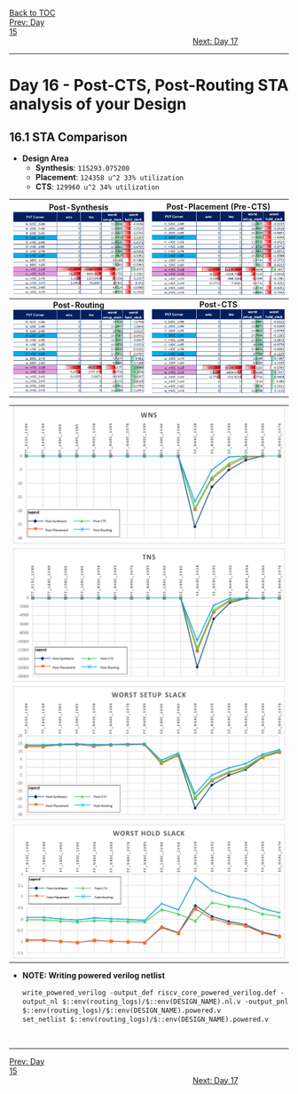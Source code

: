 [Back to TOC](../README.md)  
[Prev: Day 15](Day_15.md)$~~~~~~~~~~~~~~~~~~~~~~~~~~~~~~~~~~~~~~~~~~~~~~~~~~~~~~~~~~~~~~~~~~~~~~~~~~~~~~~~~~~~~~~~~~~~~~~~~~~~~~~~~~~~~~~~~~~~~~~~~~~~~~~~~~~~~~~~~~~~~~~~~~~~~~~~~~~~~~~~~~~~~~~~~~~~~~~~~~~~~~~~~~~~~~~~~~~~~~~~~~~~~~~~$[Next: Day 17](Day_17.md)  
_________________________________________________________________________________________________________  
# Day 16 - Post-CTS, Post-Routing STA analysis of your Design

## 16.1 STA Comparison
* **Design Area**
  * **Synthesis**: `115293.075200`
  * **Placement**: `124358 u^2 33% utilization`
  * **CTS**: `129960 u^2 34% utilization`

<!--
| **Post-Synthesis** <br>  ![D16_riscv_core_post-synthesis_STA](/docs/images/D16_riscv_core_post-synthesis_STA.png) | **Post-Placement (Pre-CTS)** <br>  ![D16_riscv_core_post-placement_STA](/docs/images/D16_riscv_core_post-placement_STA.png) |
|:---:|:---:|
| **Post-Routing** <br>  ![D16_riscv_core_post-Route_STA](/docs/images/D16_riscv_core_post-Route_STA.png) | **Post-CTS** <br>  ![D16_riscv_core_post-CTS_STA](/docs/images/D16_riscv_core_post-CTS_STA.png) |
-->

| **Post-Synthesis** <br>  ![D16_riscv_core_post-synthesis_STA2](/docs/images/D16_riscv_core_post-synthesis_STA2.png) | **Post-Placement (Pre-CTS)** <br>  ![D16_riscv_core_post-placement_STA2](/docs/images/D16_riscv_core_post-placement_STA2.png) |
|:---:|:---:|
| **Post-Routing** <br>  ![D16_riscv_core_post-Route_STA2](/docs/images/D16_riscv_core_post-Route_STA2.png) | **Post-CTS** <br>  ![D16_riscv_core_post-CTS_STA2](/docs/images/D16_riscv_core_post-CTS_STA2.png) |

|   |  
|:---:|
| ![D16_riscv_core_PostCTS_PostRoute_STA_wns](/docs/images/D16_riscv_core_PostCTS_PostRoute_STA_wns.png) |
| ![D16_riscv_core_PostCTS_PostRoute_STA_tns](/docs/images/D16_riscv_core_PostCTS_PostRoute_STA_tns.png) |
| ![D16_riscv_core_PostCTS_PostRoute_STA_worst_setup_slack](/docs/images/D16_riscv_core_PostCTS_PostRoute_STA_worst_setup_slack.png) |
| ![D16_riscv_core_PostCTS_PostRoute_STA_worst_hold_slack](/docs/images/D16_riscv_core_PostCTS_PostRoute_STA_worst_hold_slack.png) |

* **NOTE: Writing powered verilog netlist** 
  ```
  write_powered_verilog -output_def riscv_core_powered_verilog.def -output_nl $::env(routing_logs)/$::env(DESIGN_NAME).nl.v -output_pnl $::env(routing_logs)/$::env(DESIGN_NAME).powered.v
  set_netlist $::env(routing_logs)/$::env(DESIGN_NAME).powered.v
  ```
<br>

_________________________________________________________________________________________________________  
[Prev: Day 15](Day_15.md)$~~~~~~~~~~~~~~~~~~~~~~~~~~~~~~~~~~~~~~~~~~~~~~~~~~~~~~~~~~~~~~~~~~~~~~~~~~~~~~~~~~~~~~~~~~~~~~~~~~~~~~~~~~~~~~~~~~~~~~~~~~~~~~~~~~~~~~~~~~~~~~~~~~~~~~~~~~~~~~~~~~~~~~~~~~~~~~~~~~~~~~~~~~~~~~~~~~~~~~~~~~~~~~~~$[Next: Day 17](Day_17.md)  

